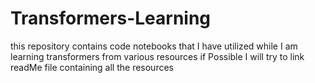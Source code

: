 # Transformers-Learning
this repository contains code notebooks that I have utilized while I am learning transformers from various resources if Possible I will try to link readMe file containing all the resources
